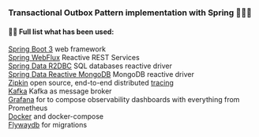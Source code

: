 ### Transactional Outbox Pattern implementation with Spring 👋✨💫

#### 👨‍💻 Full list what has been used:
[Spring Boot 3](https://spring.io/) web framework <br/>
[Spring WebFlux](https://docs.spring.io/spring-framework/docs/current/reference/html/web-reactive.html) Reactive REST Services <br/>
[Spring Data R2DBC](https://spring.io/projects/spring-data-r2dbc) SQL databases reactive driver <br/>
[Spring Data Reactive MongoDB](https://docs.spring.io/spring-data/mongodb/docs/current/reference/html/) MongoDB reactive driver <br/>
[Zipkin](https://zipkin.io/) open source, end-to-end distributed [tracing](https://opentracing.io/) <br/>
[Kafka](https://docs.spring.io/spring-kafka/reference/html/) Kafka as message broker <br/>
[Grafana](https://grafana.com/) for to compose observability dashboards with everything from Prometheus <br/>
[Docker](https://www.docker.com/) and docker-compose <br/>
[Flywaydb](https://flywaydb.org/) for migrations <br/>